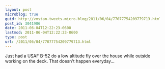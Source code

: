 ```yaml
---
layout: post
microblog: true
guid: http://vmstan-tweets.micro.blog/2011/06/04/77077754209779713.html
post_id: 3041986
date: 2011-06-04T12:22:23-0600
lastmod: 2011-06-04T12:22:23-0600
type: post
url: /2011/06/04/77077754209779713.html
---
```

Just had a USAF B-52 do a low altitude fly over the house while outside working on the deck. That doesn't happen everyday...
